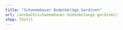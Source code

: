 ```yaml
---
title: "Schwemmbauer Bodenbeläge Gardinen"
url: /ansbach/schwemmbauer-bodenbelaege-gardinen/
shop: Textil
---
```


